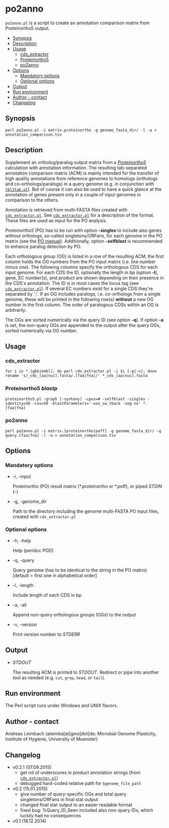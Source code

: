 po2anno
=======

`po2anno.pl` is a script to create an annotation comparison matrix from Proteinortho5 output.

* [Synopsis](#synopsis)
* [Description](#description)
* [Usage](#usage)
  * [cds_extractor](#cds_extractor)
  * [Proteinortho5](#proteinortho5)
  * [po2anno](#po2anno)
* [Options](#options)
  * [Mandatory options](#mandatory-options)
  * [Optional options](#optional-options)
* [Output](#output)
* [Run environment](#run-environment)
* [Author - contact](#author---contact)
* [Changelog](#changelog)

## Synopsis

    perl po2anno.pl -i matrix.proteinortho -g genome_fasta_dir/ -l -a > annotation_comparison.tsv

## Description

Supplement an ortholog/paralog output matrix from a
[*Proteinortho5*](http://www.bioinf.uni-leipzig.de/Software/proteinortho/)
calculation with annotation information. The resulting tab-separated
annotation comparison matrix (ACM) is mainly intended for the
transfer of high quality annotations from reference genomes to
homologs (orthologs and co-orthologs/paralogs) in a query genome
(e.g. in conjunction with [`tbl2tab.pl`](/tbl2tab)). But of course
it can also be used to have a quick glance at the annotation of
genes present only in a couple of input genomes in comparison to the
others.

Annotation is retrieved from multi-FASTA files created with
[`cds_extractor.pl`](/cds_extractor). See
[`cds_extractor.pl`](/cds_extractor) for a description of the
format. These files are used as input for the PO analysis.

*Proteinortho5* (PO) has to be run with option **-singles** to include
also genes without orthologs, so-called singletons/ORFans, for each
genome in the PO matrix (see the
[PO manual](http://www.bioinf.uni-leipzig.de/Software/proteinortho/manual.html)).
Additionally, option **-selfblast** is recommended to enhance paralog
detection by PO.

Each orthologous group (OG) is listed in a row of the resulting ACM,
the first column holds the OG numbers from the PO input matrix (i.e.
line number minus one). The following columns specify the
orthologous CDS for each input genome. For each CDS the ID,
optionally the length in bp (option **-l**), gene, EC number(s), and
product are shown depending on their presence in the CDS's
annotation. The ID is in most cases the locus tag (see
[`cds_extractor.pl`](/cds_extractor)). If several EC numbers exist
for a single CDS they're separated by ';'. If an OG includes
paralogs, i.e. co-orthologs from a single genome, these will be
printed in the following row(s) **without** a new OG number in the
first column. The order of paralogous CDSs within an OG is
arbitrarily.

The OGs are sorted numerically via the query ID (see option **-q**).
If option **-a** is set, the non-query OGs are appended to the output
after the query OGs, sorted numerically via OG number.

## Usage

### cds_extractor

    for i in *.[gbk|embl]; do perl cds_extractor.pl -i $i [-p|-n]; done
    rename 's/_cds_[aa|nuc].fasta/.[faa|fna]/' *_cds_[aa|nuc].fasta

### Proteinortho5 *blastp*

    proteinortho5.pl -graph [-synteny] -cpus=# -selfblast -singles -identity=50 -cov=50 -blastParameters='-use_sw_tback -seg no' *.[faa|fna]

### po2anno

    perl po2anno.pl -i matrix.[proteinortho|poff] -g genome_fasta_dir/ -q query.[faa|fna] -l -a > annotation_comparison.tsv

## Options

### Mandatory options

- -i, -input

    Proteinortho (PO) result matrix (\*.proteinortho or \*.poff), or piped *STDIN* (-)

- -g, -genome_dir

    Path to the directory including the genome multi-FASTA PO input files, created with `cds_extractor.pl`

### Optional options

- -h, -help

    Help (perldoc POD)

- -q, -query

    Query genome (has to be identical to the string in the PO matrix) [default = first one in alphabetical order]

- -l, -length

    Include length of each CDS in bp

- -a, -all

    Append non-query orthologous groups (OGs) to the output

- -v, -version

    Print version number to *STDERR*

## Output

- *STDOUT*

    The resulting ACM is printed to *STDOUT*. Redirect or pipe into another tool as needed (e.g. `cut`, `grep`, `head`, or `tail`).

## Run environment

The Perl script runs under Windows and UNIX flavors.

## Author - contact

Andreas Leimbach (aleimba[at]gmx[dot]de; Microbial Genome Plasticity, Institute of Hygiene, University of Muenster)

## Changelog

* v0.2.1 (07.09.2015)
    * get rid of underscores in product annotation strings (from [`cds_extractor.pl`](/cds_extractor))
    * debugged hard-coded relative path for `$genome_file_path`
* v0.2 (15.01.2015)
    * give number of query-specific OGs and total query singletons/ORFans in final stat output
    * changed final stat output to an easier readable format
    * fixed bug: %Query_ID_Seen included also non-query IDs, which luckily had no consequences
* v0.1 (18.12.2014)
